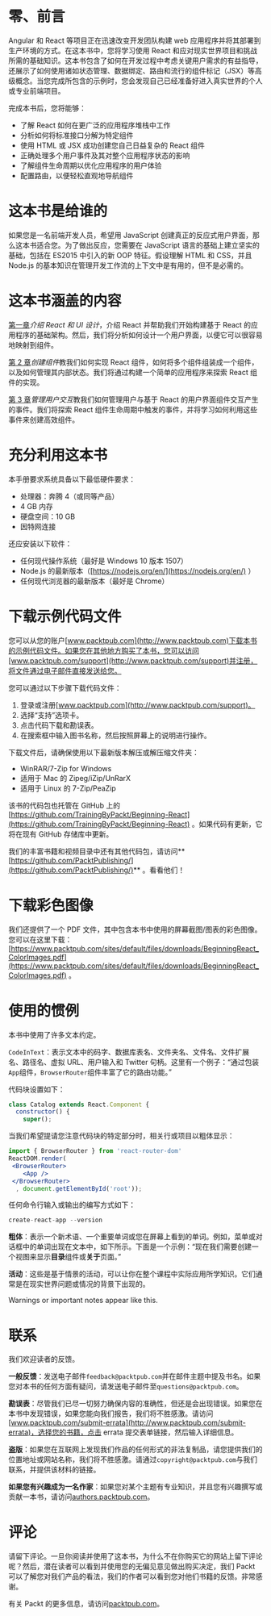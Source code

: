 # 零、前言

Angular 和 React 等项目正在迅速改变开发团队构建 web 应用程序并将其部署到生产环境的方式。在这本书中，您将学习使用 React 和应对现实世界项目和挑战所需的基础知识。这本书包含了如何在开发过程中考虑关键用户需求的有益指导，还展示了如何使用诸如状态管理、数据绑定、路由和流行的组件标记（JSX）等高级概念。当您完成所包含的示例时，您会发现自己已经准备好进入真实世界的个人或专业前端项目。

完成本书后，您将能够：

*   了解 React 如何在更广泛的应用程序堆栈中工作
*   分析如何将标准接口分解为特定组件
*   使用 HTML 或 JSX 成功创建您自己日益复杂的 React 组件
*   正确处理多个用户事件及其对整个应用程序状态的影响
*   了解组件生命周期以优化应用程序的用户体验
*   配置路由，以便轻松直观地导航组件

# 这本书是给谁的

如果您是一名前端开发人员，希望用 JavaScript 创建真正的反应式用户界面，那么这本书适合您。为了做出反应，您需要在 JavaScript 语言的基础上建立坚实的基础，包括在 ES2015 中引入的新 OOP 特征。假设理解 HTML 和 CSS，并且 Node.js 的基本知识在管理开发工作流的上下文中是有用的，但不是必需的。

# 这本书涵盖的内容

[第一章](1.html)*介绍 React 和 UI 设计*，介绍 React 并帮助我们开始构建基于 React 的应用程序的基础架构。然后，我们将分析如何设计一个用户界面，以便它可以很容易地映射到组件。

[第 2 章](2.html)*创建组件*教我们如何实现 React 组件，如何将多个组件组装成一个组件，以及如何管理其内部状态。我们将通过构建一个简单的应用程序来探索 React 组件的实现。

[第 3 章](3.html)*管理用户交互*教我们如何管理用户与基于 React 的用户界面组件交互产生的事件。我们将探索 React 组件生命周期中触发的事件，并将学习如何利用这些事件来创建高效组件。

# 充分利用这本书

本手册要求系统具备以下最低硬件要求：

*   处理器：奔腾 4（或同等产品）
*   4 GB 内存
*   硬盘空间：10 GB
*   因特网连接

还应安装以下软件：

*   任何现代操作系统（最好是 Windows 10 版本 1507）
*   Node.js 的最新版本（[https://nodejs.org/en/](https://nodejs.org/en/) ）
*   任何现代浏览器的最新版本（最好是 Chrome）

# 下载示例代码文件

您可以从您的账户[www.packtpub.com](http://www.packtpub.com)下载本书的示例代码文件。如果您在其他地方购买了本书，您可以访问[www.packtpub.com/support](http://www.packtpub.com/support)并注册，将文件通过电子邮件直接发送给您。

您可以通过以下步骤下载代码文件：

1.  登录或注册[www.packtpub.com](http://www.packtpub.com/support)。
2.  选择“支持”选项卡。
3.  点击代码下载和勘误表。
4.  在搜索框中输入图书名称，然后按照屏幕上的说明进行操作。

下载文件后，请确保使用以下最新版本解压或解压缩文件夹：

*   WinRAR/7-Zip for Windows
*   适用于 Mac 的 Zipeg/iZip/UnRarX
*   适用于 Linux 的 7-Zip/PeaZip

该书的代码包也托管在 GitHub 上的[https://github.com/TrainingByPackt/Beginning-React](https://github.com/TrainingByPackt/Beginning-React) 。如果代码有更新，它将在现有 GitHub 存储库中更新。

我们的丰富书籍和视频目录中还有其他代码包，请访问**[https://github.com/PacktPublishing/](https://github.com/PacktPublishing/)** 。看看他们！

# 下载彩色图像

我们还提供了一个 PDF 文件，其中包含本书中使用的屏幕截图/图表的彩色图像。您可以在这里下载：[https://www.packtpub.com/sites/default/files/downloads/BeginningReact_ColorImages.pdf](https://www.packtpub.com/sites/default/files/downloads/BeginningReact_ColorImages.pdf) 。

# 使用的惯例

本书中使用了许多文本约定。

`CodeInText`：表示文本中的码字、数据库表名、文件夹名、文件名、文件扩展名、路径名、虚拟 URL、用户输入和 Twitter 句柄。这里有一个例子：“通过包装`App`组件，`BrowserRouter`组件丰富了它的路由功能。”

代码块设置如下：

```jsx
class Catalog extends React.Component {
  constructor() {
    super();
```

当我们希望提请您注意代码块的特定部分时，相关行或项目以粗体显示：

```jsx
import { BrowserRouter } from 'react-router-dom'
ReactDOM.render(
 <BrowserRouter>
    <App />
 </BrowserRouter>
  , document.getElementById('root'));
```

任何命令行输入或输出的编写方式如下：

```jsx
create-react-app --version
```

**粗体**：表示一个新术语、一个重要单词或您在屏幕上看到的单词。例如，菜单或对话框中的单词出现在文本中，如下所示。下面是一个示例：“现在我们需要创建一个视图来显示**目录**组件或**关于**页面。”

**活动**：这些是基于情景的活动，可以让你在整个课程中实际应用所学知识。它们通常是在现实世界问题或情况的背景下出现的。

Warnings or important notes appear like this.

# 联系

我们欢迎读者的反馈。

**一般反馈**：发送电子邮件`feedback@packtpub.com`并在邮件主题中提及书名。如果您对本书的任何方面有疑问，请发送电子邮件至`questions@packtpub.com`。

**勘误表**：尽管我们已尽一切努力确保内容的准确性，但还是会出现错误。如果您在本书中发现错误，如果您能向我们报告，我们将不胜感激。请访问[www.packtpub.com/submit-errata](http://www.packtpub.com/submit-errata)，选择您的书籍，点击 errata 提交表单链接，然后输入详细信息。

**盗版**：如果您在互联网上发现我们作品的任何形式的非法复制品，请您提供我们的位置地址或网站名称，我们将不胜感激。请通过`copyright@packtpub.com`与我们联系，并提供该材料的链接。

**如果您有兴趣成为一名作家**：如果您对某个主题有专业知识，并且您有兴趣撰写或贡献一本书，请访问[authors.packtpub.com](http://authors.packtpub.com/)。

# 评论

请留下评论。一旦你阅读并使用了这本书，为什么不在你购买它的网站上留下评论呢？然后，潜在读者可以看到并使用您的无偏见意见做出购买决定，我们 Packt 可以了解您对我们产品的看法，我们的作者可以看到您对他们书籍的反馈。非常感谢。

有关 Packt 的更多信息，请访问[packtpub.com](https://www.packtpub.com/)。